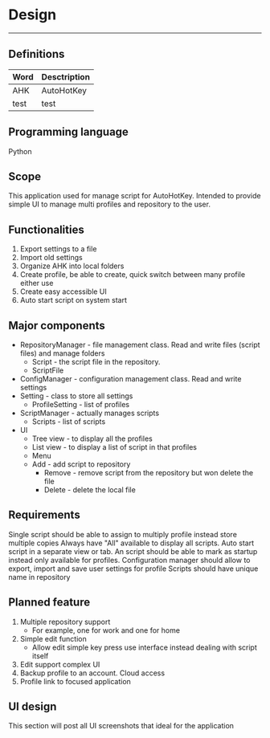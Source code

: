 # Design
***

## Definitions
Word | Desctription
--- | ---
AHK | AutoHotKey
test | test

## Programming language
Python

## Scope
This application used for manage script for AutoHotKey. Intended to provide simple UI to manage multi profiles and repository to the user.

## Functionalities
1. Export settings to a file
2. Import old settings
3. Organize AHK into local folders
4. Create profile, be able to create, quick switch between many profile either use 
5. Create easy accessible UI
6. Auto start script on system start

## Major components
- RepositoryManager - file management class. Read and write files (script files) and manage folders
  - Script - the script file in the repository.
  - ScriptFile
- ConfigManager - configuration management class. Read and write settings
- Setting - class to store all settings
  - ProfileSetting - list of profiles
- ScriptManager - actually manages scripts
	- Scripts - list of scripts
- UI
	- Tree view - to display all the profiles
	- List view - to display a list of script in that profiles
	- Menu
    - Add - add script to repository
		- Remove - remove script from the repository but won delete the file
	  - Delete - delete the local file
 
## Requirements
Single script should be able to assign to multiply profile instead store multiple copies
Always have "All" available to display all scripts.
Auto start script in a separate view or tab. An script should be able to mark as startup instead only available for profiles.
Configuration manager should allow to export, import and save user settings for profile
Scripts should have unique name in repository

## Planned feature
1. Multiple repository support
	  - For example, one for work and one for home
2. Simple edit function
	  - Allow edit simple key press use interface instead dealing with script itself
3. Edit support complex UI
4. Backup profile to an account. Cloud access
5. Profile link to focused application

## UI design
This section will post all UI screenshots that ideal for the application

